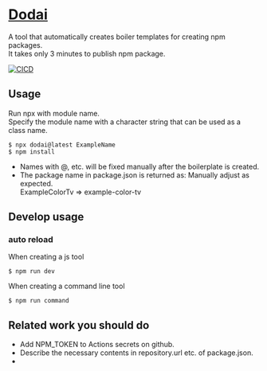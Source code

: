 # [Dodai](https://www.npmjs.com/package/dodai)
A tool that automatically creates boiler templates for creating npm packages.  
It takes only 3 minutes to publish npm package.

[![CICD](https://github.com/trysd/npm-dodai/actions/workflows/release.yml/badge.svg?branch=master)](https://github.com/trysd/npm-dodai/actions/workflows/release.yml)

## Usage
Run npx with module name.  
Specify the module name with a character string that can be used as a class name.
```
$ npx dodai@latest ExampleName
$ npm install
```
- Names with @, etc. will be fixed manually after the boilerplate is created.
- The package name in package.json is returned as: Manually adjust as expected.  
ExampleColorTv => example-color-tv

## Develop usage

### auto reload

When creating a js tool
```
$ npm run dev
```

When creating a command line tool
```
$ npm run command
```

## Related work you should do

- Add NPM_TOKEN to Actions secrets on github.
- Describe the necessary contents in repository.url etc. of package.json.
- 